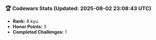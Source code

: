 ### 🏆 Codewars Stats (Updated: 2025-08-02 23:08:43 UTC)

- **Rank:** 8 kyu
- **Honor Points:** 3
- **Completed Challenges:** 1
